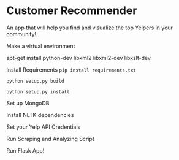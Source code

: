 # Customer Recommender
An app that will help you find and visualize the top Yelpers in your community!

Make a virtual environment


apt-get install python-dev libxml2 libxml2-dev libxslt-dev

Install Requirements
```pip install requirements.txt```

```python setup.py build```

```python setup.py install```


Set up MongoDB


Install NLTK dependencies


Set your Yelp API Credentials


Run Scraping and Analyzing Script


Run Flask App!